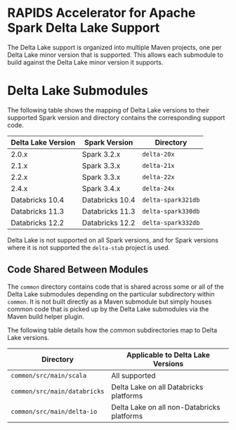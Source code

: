 # RAPIDS Accelerator for Apache Spark Delta Lake Support

The Delta Lake support is organized into multiple Maven projects, one per Delta Lake minor
version that is supported. This allows each submodule to build against the Delta Lake minor
version it supports.

# Delta Lake Submodules

The following table shows the mapping of Delta Lake versions to their supported Spark version
and directory contains the corresponding support code.

| Delta Lake Version | Spark Version   | Directory          |
|--------------------|-----------------|--------------------|
| 2.0.x              | Spark 3.2.x     | `delta-20x`        |
| 2.1.x              | Spark 3.3.x     | `delta-21x`        |
| 2.2.x              | Spark 3.3.x     | `delta-22x`        |
| 2.4.x              | Spark 3.4.x     | `delta-24x`        |
| Databricks 10.4    | Databricks 10.4 | `delta-spark321db` |
| Databricks 11.3    | Databricks 11.3 | `delta-spark330db` |
| Databricks 12.2    | Databricks 12.2 | `delta-spark332db` |

Delta Lake is not supported on all Spark versions, and for Spark versions where it is not
supported the `delta-stub` project is used.

## Code Shared Between Modules

The `common` directory contains code that is shared across some or all of the Delta Lake
submodules depending on the particular subdirectory within `common`. It is not built directly
as a Maven submodule but simply houses common code that is picked up by the Delta Lake
submodules via the Maven build helper plugin.

The following table details how the common subdirectories map to Delta Lake versions.

| Directory                    | Applicable to Delta Lake Versions          |
|------------------------------|--------------------------------------------|
| `common/src/main/scala`      | All supported                              |
| `common/src/main/databricks` | Delta Lake on all Databricks platforms     |
| `common/src/main/delta-io`   | Delta Lake on all non-Databricks platforms |
